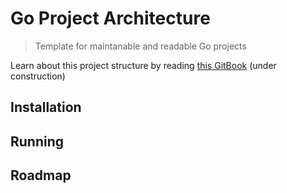 # Go Project Architecture
> Template for maintanable and readable Go projects

Learn about this project structure by reading [this GitBook](https://oalexander-dev.gitbook.io/go-clean-project-structure-docs/) (under construction)

## Installation

## Running

## Roadmap
